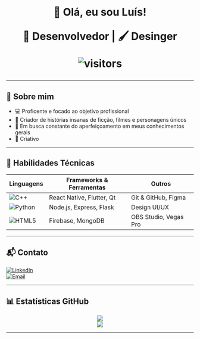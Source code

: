 <h1 align="center">👋 Olá, eu sou Luís!

<p align="center">
  🔧 Desenvolvedor | 🖌️ Desinger 
</p>

<p align="center">
  <img src="https://komarev.com/ghpvc/?username=seuusuario&style=for-the-badge" alt="visitors"/>
</p>

---

## 🧬 Sobre mim

- 💻 Proficente e focado ao objetivo profissional
- 🎥 Criador de histórias insanas de ficção, filmes e personagens únicos
- 🧠 Em busca constante do aperfeiçoamento em meus conhecimentos gerais
- 🤯 Criativo

---

## 🧠 Habilidades Técnicas

| Linguagens      | Frameworks & Ferramentas         | Outros                    |
|-----------------|----------------------------------|---------------------------|
| ![C++](https://img.shields.io/badge/C++-00599C?logo=c%2B%2B&logoColor=white) | React Native, Flutter, Qt | Git & GitHub, Figma       |
| ![Python](https://img.shields.io/badge/Python-3776AB?logo=python&logoColor=white) | Node.js, Express, Flask   | Design UI/UX              |
| ![HTML5](https://img.shields.io/badge/HTML5-E34F26?logo=html5&logoColor=white) | Firebase, MongoDB         | OBS Studio, Vegas Pro     |

---

## 📬 Contato

[![LinkedIn](https://img.shields.io/badge/LinkedIn-0077B5?logo=linkedin&logoColor=white)](https://linkedin.com/in/luisminze)  
[![Email](https://img.shields.io/badge/Email-D14836?logo=gmail&logoColor=white)](mailto:luisminze@gmail.com)

---

## 📊 Estatísticas GitHub

<p align="center">
  <img src="https://github-readme-stats.vercel.app/api?username=seuusuario&show_icons=true&theme=github_dark&count_private=true" />
  <br/>
  <img src="https://github-readme-stats.vercel.app/api/top-langs/?username=seuusuario&layout=compact&theme=github_dark" />
</p>

---


